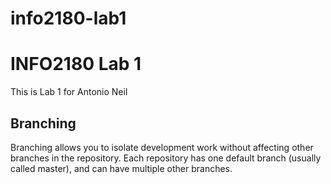 # info2180-lab1
# INFO2180 Lab 1

This is Lab 1 for Antonio Neil

## Branching 

Branching allows you to isolate development work without affecting other branches in the repository. Each repository has one default branch (usually called master), and can have multiple other branches.
